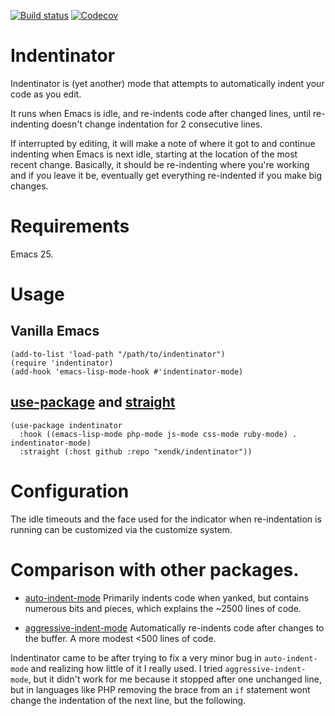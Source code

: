[![Build status](https://img.shields.io/travis/xendk/indentinator.svg?style=for-the-badge)](https://travis-ci.org/xendk/indentinator)
[![Codecov](https://img.shields.io/codecov/c/github/xendk/indentinator.svg?style=for-the-badge)](https://codecov.io/gh/xendk/indentinator)

Indentinator
============

Indentinator is (yet another) mode that attempts to automatically
indent your code as you edit.

It runs when Emacs is idle, and re-indents code after changed lines,
until re-indenting doesn't change indentation for 2 consecutive lines.

If interrupted by editing, it will make a note of where it got to and
continue indenting when Emacs is next idle, starting at the location
of the most recent change. Basically, it should be re-indenting where
you're working and if you leave it be, eventually get everything
re-indented if you make big changes.

# Requirements

Emacs 25.

# Usage

## Vanilla Emacs

``` emacs-lisp
(add-to-list 'load-path "/path/to/indentinator")
(require 'indentinator)
(add-hook 'emacs-lisp-mode-hook #'indentinator-mode)
```

## [use-package] and [straight]

``` emacs-lisp
(use-package indentinator
  :hook ((emacs-lisp-mode php-mode js-mode css-mode ruby-mode) . indentinator-mode)
  :straight (:host github :repo "xendk/indentinator"))
```

[use-package]: https://github.com/jwiegley/use-package
[straight]: https://github.com/raxod502/straight.el

# Configuration

The idle timeouts and the face used for the indicator when re-indentation is
running can be customized via the customize system.

# Comparison with other packages.

* [auto-indent-mode]
  Primarily indents code when yanked, but contains numerous bits and
  pieces, which explains the ~2500 lines of code.
  
* [aggressive-indent-mode]
  Automatically re-indents code after changes to the buffer. A more
  modest <500 lines of code.

Indentinator came to be after trying to fix a very minor bug in
`auto-indent-mode` and realizing how little of it I really used. I
tried `aggressive-indent-mode`, but it didn't work for me because it
stopped after one unchanged line, but in languages like PHP removing
the brace from an `if` statement wont change the indentation of the
next line, but the following.

[auto-indent-mode]: https://github.com/mattfidler/auto-indent-mode.el
[aggressive-indent-mode]: https://github.com/Malabarba/aggressive-indent-mode
